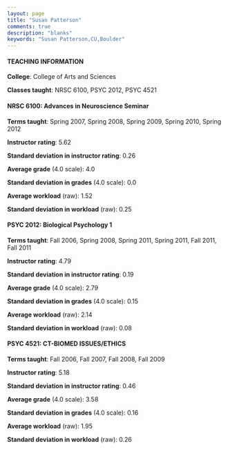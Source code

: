 ```yaml
---
layout: page
title: "Susan Patterson" 
comments: true
description: "blanks"
keywords: "Susan Patterson,CU,Boulder"
---
```

<head>
<script src="https://ajax.googleapis.com/ajax/libs/jquery/2.1.3/jquery.min.js"></script>
<script src="https://dl.dropboxusercontent.com/s/pc42nxpaw1ea4o9/highcharts.js?dl=0"></script>
<!-- <script src="../assets/js/highcharts.js"></script> -->
<style type="text/css">@font-face {
	font-family: "Bebas Neue";
	src: url(https://www.filehosting.org/file/details/544349/BebasNeue Regular.otf) format("opentype");
	}
	h1.Bebas { 
		font-family: "Bebas Neue", Verdana, Tahoma;
	}
</style>
</head>
	   
#### TEACHING INFORMATION

**College**: College of Arts and Sciences

**Classes taught**: NRSC 6100, PSYC 2012, PSYC 4521

#### NRSC 6100: Advances in Neuroscience Seminar

**Terms taught**: Spring 2007, Spring 2008, Spring 2009, Spring 2010, Spring 2012

**Instructor rating**: 5.62

**Standard deviation in instructor rating**: 0.26

**Average grade** (4.0 scale): 4.0

**Standard deviation in grades** (4.0 scale): 0.0

**Average workload** (raw): 1.52

**Standard deviation in workload** (raw): 0.25

#### PSYC 2012: Biological Psychology 1

**Terms taught**: Fall 2006, Spring 2008, Spring 2011, Spring 2011, Fall 2011, Fall 2011

**Instructor rating**: 4.79

**Standard deviation in instructor rating**: 0.19

**Average grade** (4.0 scale): 2.79

**Standard deviation in grades** (4.0 scale): 0.15

**Average workload** (raw): 2.14

**Standard deviation in workload** (raw): 0.08

#### PSYC 4521: CT-BIOMED ISSUES/ETHICS

**Terms taught**: Fall 2006, Fall 2007, Fall 2008, Fall 2009

**Instructor rating**: 5.18

**Standard deviation in instructor rating**: 0.46

**Average grade** (4.0 scale): 3.58

**Standard deviation in grades** (4.0 scale): 0.16

**Average workload** (raw): 1.95

**Standard deviation in workload** (raw): 0.26


